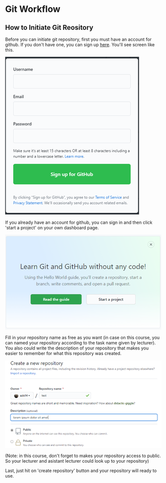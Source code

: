 # Git Workflow

## How to Initiate Git Reository

Before you can initiate git repository, first you must have an account for github. If you don't have one, you can sign up [here](https://github.com/). You'll see screen like this.

![](../images/github-01.png)

If you already have an account for github, you can sign in and then click 'start a project' on your own dashboard page.

![](../images/github-02.png)

Fill in your repository name as free as you want (in case on this course, you can named your repository according to the task name given by lecturer). You also could write the description of your repository that makes you easier to remember for what this repository was created.

![](../images/github-03.png)

(Note: in this course, don't forget to makes your repository access to public. So your lecturer and asistant lecturer could look up to your repository)

Last, just hit on 'create repository' button and your repository will ready to use.